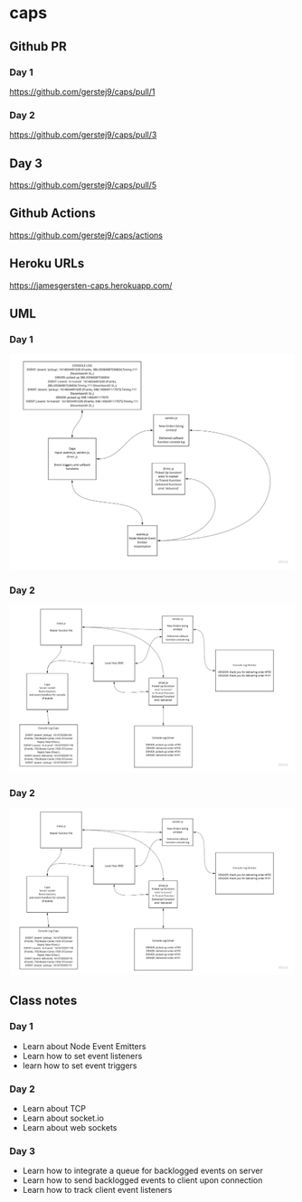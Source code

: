 # caps

## Github PR
### Day 1
https://github.com/gerstej9/caps/pull/1
### Day 2
https://github.com/gerstej9/caps/pull/3
## Day 3
https://github.com/gerstej9/caps/pull/5
## Github Actions
https://github.com/gerstej9/caps/actions

## Heroku URLs
https://jamesgersten-caps.herokuapp.com/

## UML
### Day 1
![](./assets/UML_Lab11.jpg)

### Day 2
![](./assets/UML_Lab12.jpg)

### Day 2
![](./assets/UML_Lab12.jpg)

## Class notes
### Day 1
* Learn about Node Event Emitters
* Learn how to set event listeners
* learn how to set event triggers
### Day 2
* Learn about TCP
* Learn about socket.io
* Learn about web sockets
### Day 3
* Learn how to integrate a queue for backlogged events on server
* Learn how to send backlogged events to client upon connection
* Learn how to track client event listeners